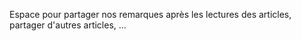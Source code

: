 Espace pour partager nos remarques après les lectures des articles, partager d'autres articles, ...
